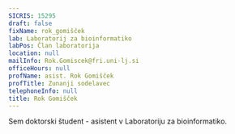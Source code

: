 ```yaml
---
SICRIS: 15295
draft: false
fixName: rok_gomišček
lab: Laboratorij za bioinformatiko
labPos: Član laboratorija
location: null
mailInfo: Rok.Gomiscek@fri.uni-lj.si
officeHours: null
profName: asist. Rok Gomišček
profTitle: Zunanji sodelavec
telephoneInfo: null
title: Rok Gomišček
---
```



Sem doktorski študent - asistent v Laboratoriju za bioinformatiko.